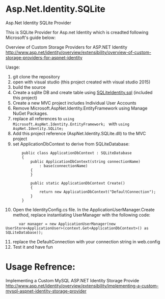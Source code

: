 # Asp.Net.Identity.SQLite
Asp.Net Identity SQLite Provider

This is SQLite Provider for Asp.net Identity which is creadted following Microsoft's guide below:

Overview of Custom Storage Providers for ASP.NET Identity
http://www.asp.net/identity/overview/extensibility/overview-of-custom-storage-providers-for-aspnet-identity


Uasge:

1. git clone the repository
2. open with visual studio (this project created with visual studio 2015)
3. build the source
4. Create a sqlite DB and create table using
[SQLiteIdentity.sql](https://github.com/leung85/AspNet.Identity.SQLite/blob/master/AspNet.Identity.SQLite/SQLiteIdentity.sql) (included this project)
5. Create a new MVC project includes Individual User Accounts 
6. Remove Microsoft.AspNet.Identity.EntityFramework using Manage NuGet Packages. 
7.  replace all references to
        ```using Microsoft.AspNet.Identity.EntityFramework; ```
    with
        ```using AspNet.Identity.SQLite; ```
8. Add this project reference (AspNet.Identity.SQLite.dll) to the MVC project
9. set ApplicationDbContext to derive from SQLiteDatabase: 
    ```
        public class ApplicationDbContext : SQLiteDatabase
        {
            public ApplicationDbContext(string connectionName)
                : base(connectionName)
            {
            }
        
            public static ApplicationDbContext Create()
            {
                return new ApplicationDbContext("DefaultConnection");
            }
        }
     ```
10.  Open the IdentityConfig.cs file. In the ApplicationUserManager.Create method, replace instantiating UserManager with the following code:
  ```
        var manager = new ApplicationUserManager(new UserStore<ApplicationUser>(context.Get<ApplicationDbContext>() as SQLiteDatabase));
  ```
11. replace the DefaultConnection with your connection string in web.config
12. Test it and have fun


# Usage Refrence:

Implementing a Custom MySQL ASP.NET Identity Storage Provide
http://www.asp.net/identity/overview/extensibility/implementing-a-custom-mysql-aspnet-identity-storage-provider
